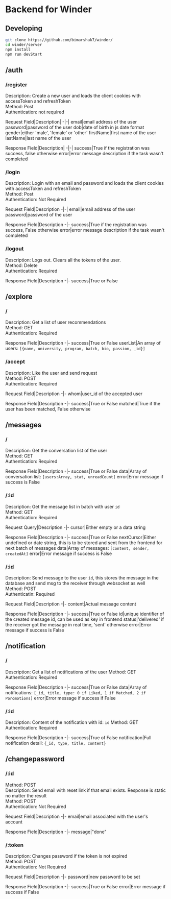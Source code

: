 # Backend for Winder

## Developing

```bash
git clone https://github.com/bimarshak7/winder/
cd winder/server
npm install
npm run devStart
```

## /auth

### /register

Description: Create a new user and loads the client cookies with accessToken and refreshToken  
Method: Post  
Authentication: not required

Request
Field|Description|
-|-|
email|email address of the user
password|password of the user
dob|date of birth in js date format
gender|either 'male', 'female' or 'other'
firstName|first name of the user
lastName|last name of the user

Response
Field|Description|
-|-|
success|True if the registration was success, false otherwise
error|error message description if the task wasn't completed

### /login

Description: Login with an email and password and loads the client cookies with accessToken and refreshToken  
Method: Post  
Authentication: Not Required

Request
Field|Description
-|-|
email|email address of the user
password|password of the user

Response
Field|Description
-|-
success|True if the registration was success, False otherwise
error|error message description if the task wasn't completed

### /logout

Description: Logs out. Clears all the tokens of the user.  
Method: Delete  
Authentication: Required

Response
Field|Description
-|-
success|True or False

## /explore

### /

Description: Get a list of user recommendations  
Method: GET  
Authentication: Required

Response
Field|Description
-|-
success|True or False
userList|An array of users: `[{name, university, program, batch, bio, passion, _id}]`

### /accept

Description: Like the user and send request  
Method: POST  
Authentication: Required

Request
Field|Description
-|-
whom|user_id of the accepted user

Response
Field|Description
-|-
success|True or False
matched|True if the user has been matched, False otherwise

## /messages

### /

Description: Get the conversation list of the user  
Method: GET  
Authentication: Required

Response
Field|Description
-|-
success|True or False
data|Array of conversation list: `[users:Array, stat, unreadCount]`
error|Error message if success is False

### /:id

Description: Get the message list in batch with user `id`  
Method: GET  
Authentication: Required

Request
Query|Description
-|-
cursor|Either empty or a data string

Response
Field|Description
-|-
success|True or False
nextCursor|Either undefined or date string, this is to be stored and sent from the frontend for next batch of messages
data|Array of messages: `[content, sender, createdAt]`
error|Error message if success is False

### /:id

Description: Send message to the user `id`, this stores the message in the database and send msg to the receiver through websocket as well  
Method: POST  
Authenticatin: Required

Request
Field|Description
-|-
content|Actual message content

Response
Field|Description
-|-
success|True or False
id|unique identifier of the created message id, can be used as key in frontend
status|'delivered' if the receiver got the message in real time, 'sent' otherwise
error|Error message if success is False

## /notification

### /

Description: Get a list of notifications of the user
Method: GET
Authentication: Required

Response
Field|Description
-|-
success|True or False
data|Array of notifications: `[_id, title, type: 0 if Liked, 1 if Matched, 2 if Poromotions]`
error|Error message if success if False

### /:id

Description: Content of the notification with id: `id`
Method: GET
Authentication: Required

Response
Field|Description
-|-
success|True of False
notification|Full notification detail: `{_id, type, title, content}`

## /changepassword

### /:id

Method: POST  
Description: Send email with reset link if that email exists. Response is static no matter the result  
Method: POST  
Authentication: Not Required

Request
Field|Description
-|-
email|email associated with the user's account

Response
Field|Description
-|-
message|"done"

### /:token

Description: Changes password if the token is not expired  
Method: POST  
Authentication: Not Required

Request
Field|Description
-|-
password|new password to be set

Response
Field|Description
-|-
success|True or False
error|Error message if success if False
